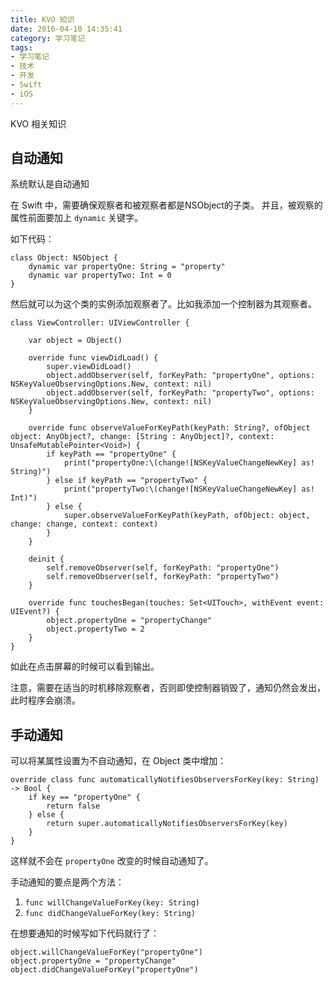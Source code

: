 ```yaml
---
title: KVO 知识
date: 2016-04-10 14:35:41
category: 学习笔记
tags:
- 学习笔记
- 技术
- 开发
- Swift
- iOS
---
```


KVO 相关知识

<!-- more -->

## 自动通知

系统默认是自动通知

在 Swift 中，需要确保观察者和被观察者都是NSObject的子类。
并且，被观察的属性前面要加上 `dynamic` 关键字。

如下代码：
```
class Object: NSObject {
    dynamic var propertyOne: String = "property"
    dynamic var propertyTwo: Int = 0
}
```

然后就可以为这个类的实例添加观察者了。比如我添加一个控制器为其观察者。

```
class ViewController: UIViewController {

    var object = Object()

    override func viewDidLoad() {
        super.viewDidLoad()
        object.addObserver(self, forKeyPath: "propertyOne", options: NSKeyValueObservingOptions.New, context: nil)
        object.addObserver(self, forKeyPath: "propertyTwo", options: NSKeyValueObservingOptions.New, context: nil)
    }

    override func observeValueForKeyPath(keyPath: String?, ofObject object: AnyObject?, change: [String : AnyObject]?, context: UnsafeMutablePointer<Void>) {
        if keyPath == "propertyOne" {
            print("propertyOne:\(change![NSKeyValueChangeNewKey] as! String)")
        } else if keyPath == "propertyTwo" {
            print("propertyTwo:\(change![NSKeyValueChangeNewKey] as! Int)")
        } else {
            super.observeValueForKeyPath(keyPath, ofObject: object, change: change, context: context)
        }
    }

    deinit {
        self.removeObserver(self, forKeyPath: "propertyOne")
        self.removeObserver(self, forKeyPath: "propertyTwo")
    }

    override func touchesBegan(touches: Set<UITouch>, withEvent event: UIEvent?) {
        object.propertyOne = "propertyChange"
        object.propertyTwo = 2
    }
}

```

如此在点击屏幕的时候可以看到输出。

注意，需要在适当的时机移除观察者，否则即使控制器销毁了，通知仍然会发出，此时程序会崩溃。

## 手动通知

可以将某属性设置为不自动通知，在 Object 类中增加：

```
override class func automaticallyNotifiesObserversForKey(key: String) -> Bool {
    if key == "propertyOne" {
        return false
    } else {
        return super.automaticallyNotifiesObserversForKey(key)
    }
}
```

这样就不会在 `propertyOne` 改变的时候自动通知了。

手动通知的要点是两个方法：

1. `func willChangeValueForKey(key: String)`
2. `func didChangeValueForKey(key: String)`

在想要通知的时候写如下代码就行了：

```
object.willChangeValueForKey("propertyOne")
object.propertyOne = "propertyChange"
object.didChangeValueForKey("propertyOne")
```